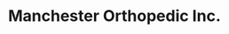 ---
title: "Manchester Orthopedic Inc."
url: /middletown/manchester-orthopedic-inc/
shop: Sanitätshaus
---